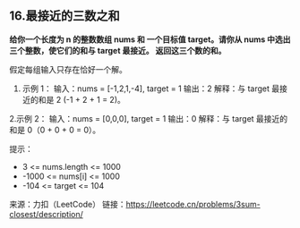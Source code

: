 ## 16.最接近的三数之和

**给你一个长度为 n 的整数数组 nums 和 一个目标值 target。请你从 nums 中选出三个整数，使它们的和与 target 最接近。
返回这三个数的和。**

假定每组输入只存在恰好一个解。

1. 示例 1：
输入：nums = [-1,2,1,-4], target = 1
输出：2
解释：与 target 最接近的和是 2 (-1 + 2 + 1 = 2)。

2.示例 2：
输入：nums = [0,0,0], target = 1
输出：0
解释：与 target 最接近的和是 0（0 + 0 + 0 = 0）。

提示：
- 3 <= nums.length <= 1000
- -1000 <= nums[i] <= 1000
- -104 <= target <= 104


来源：力扣（LeetCode）
链接：https://leetcode.cn/problems/3sum-closest/description/
